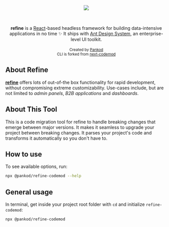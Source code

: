 <div align="center" style="margin: 30px;">
    <a href="https://refine.dev">
    <img src="https://refine.ams3.cdn.digitaloceanspaces.com/refine_logo.png"  align="center" />
    </a>
</div>
<br/>
<div align="center"><strong>refine</strong> is a <a href="https://reactjs.org/">React</a>-based headless framework for building data-intensive applications in no time ✨ It ships with <a href="https://ant.design/">Ant Design System</a>, an enterprise-level UI toolkit.</div>
<br/>

<div align="center">
  <sub>Created by <a href="https://www.pankod.com">Pankod</a></sub><br />
  <sub>CLI is forked from <a href="https://github.com/vercel/next.js/tree/canary/packages/next-codemod">next-codemod</a></sub>
</div>

## About Refine

[**refine**](https://refine.dev/) offers lots of out-of-the box functionality for rapid development, without compromising extreme customizability. Use-cases include, but are not limited to *admin panels*, *B2B applications* and *dashboards*.

## About This Tool

This is a code migration tool for refine to handle breaking changes that emerge between major versions. It makes it seamless to upgrade your project between breaking changes. It parses your project's code and transforms it automatically so you don't have to.

## How to use

To see available options, run:

```sh
npx @pankod/refine-codemod --help
```

## General usage

In terminal, get inside your project root folder with `cd` and initialize `refine-codemod`:

```sh
npx @pankod/refine-codemod
```
